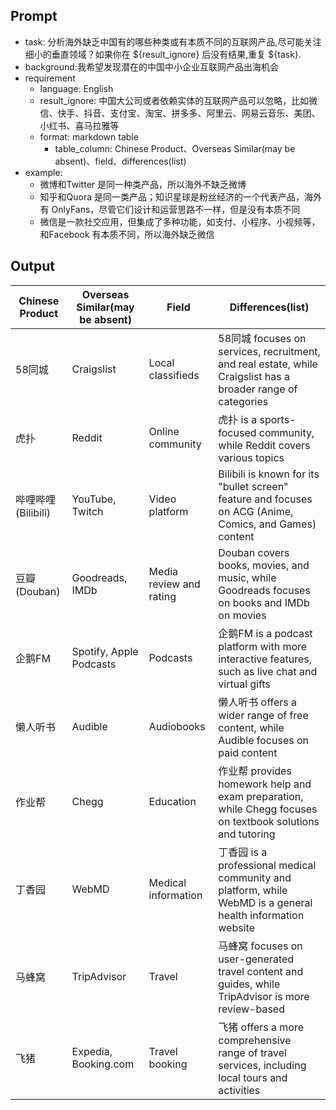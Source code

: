 ## Prompt
- task: 分析海外缺乏中国有的哪些种类或有本质不同的互联网产品,尽可能关注细小的垂直领域？如果你在 ${result_ignore} 后没有结果,重复 ${task}.
- background:我希望发现潜在的中国中小企业互联网产品出海机会
- requirement
	- language: English
	- result_ignore: 中国大公司或者依赖实体的互联网产品可以忽略，比如微信、快手、抖音、支付宝、淘宝、拼多多、阿里云、网易云音乐、美团、小红书、喜马拉雅等
	- format: markdown table
		- table_column: Chinese Product、Overseas Similar(may be absent)、field、differences(list)
- example: 
	- 微博和Twitter 是同一种类产品，所以海外不缺乏微博
	- 知乎和Quora 是同一类产品；知识星球是粉丝经济的一个代表产品，海外有 OnlyFans，尽管它们设计和运营思路不一样，但是没有本质不同
	- 微信是一款社交应用，但集成了多种功能，如支付、小程序、小视频等，和Facebook 有本质不同，所以海外缺乏微信
## Output
| Chinese Product | Overseas Similar(may be absent) | Field | Differences(list) |
|-----------------|---------------------------------|-------|-------------------|
| 58同城 | Craigslist | Local classifieds | 58同城 focuses on services, recruitment, and real estate, while Craigslist has a broader range of categories |
| 虎扑 | Reddit | Online community | 虎扑 is a sports-focused community, while Reddit covers various topics |
| 哔哩哔哩 (Bilibili) | YouTube, Twitch | Video platform | Bilibili is known for its "bullet screen" feature and focuses on ACG (Anime, Comics, and Games) content |
| 豆瓣 (Douban) | Goodreads, IMDb | Media review and rating | Douban covers books, movies, and music, while Goodreads focuses on books and IMDb on movies |
| 企鹅FM | Spotify, Apple Podcasts | Podcasts | 企鹅FM is a podcast platform with more interactive features, such as live chat and virtual gifts |
| 懒人听书 | Audible | Audiobooks | 懒人听书 offers a wider range of free content, while Audible focuses on paid content |
| 作业帮 | Chegg | Education | 作业帮 provides homework help and exam preparation, while Chegg focuses on textbook solutions and tutoring |
| 丁香园 | WebMD | Medical information | 丁香园 is a professional medical community and platform, while WebMD is a general health information website |
| 马蜂窝 | TripAdvisor | Travel | 马蜂窝 focuses on user-generated travel content and guides, while TripAdvisor is more review-based |
| 飞猪 | Expedia, Booking.com | Travel booking | 飞猪 offers a more comprehensive range of travel services, including local tours and activities |